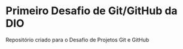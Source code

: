 # Primeiro Desafio de Git/GitHub da DIO
Repositório criado para o Desafio de Projetos Git e GitHub 



